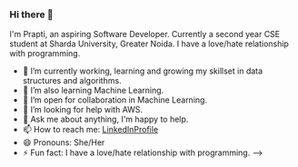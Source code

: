 ### Hi there 👋

I'm Prapti, an aspiring Software Developer. Currently a second year CSE student at Sharda University, Greater Noida. I have a love/hate relationship with programming. 

- 🔭 I’m currently working, learning and growing my skillset in data structures and algorithms.
- 🌱 I’m also learning Machine Learning.
- 👯 I’m open for collaboration in Machine Learning. 
- 🤔 I’m looking for help with AWS.
- 💬 Ask me about anything, I'm happy to help.
- 📫 How to reach me: [LinkedInProfile](https://www.linkedin.com/in/prapti-devgun-a7186a200/)
- 😄 Pronouns: She/Her
- ⚡ Fun fact: I have a love/hate relationship with programming.
-->
